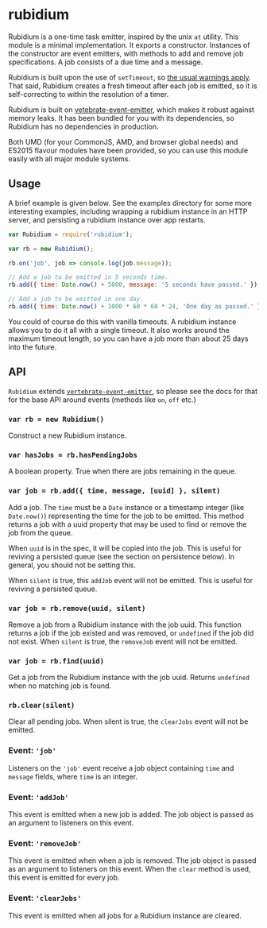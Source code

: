 # rubidium

Rubidium is a one-time task emitter, inspired by the unix `at` utility. This
module is a minimal implementation. It exports a constructor. Instances of the
constructor are event emitters, with methods to add and remove job
specifications. A job consists of a due time and a message.

Rubidium is built upon the use of `setTimeout`, so [the usual warnings apply](http://nodejs.org/api/timers.html#timers_settimeout_callback_delay_arg).
That said, Rubidium creates a fresh timeout after each job is emitted, so it is
self-correcting to within the resolution of a timer.

Rubidium is built on
[vetebrate-event-emitter](https://github.com/qubyte/vertebrate-event-emitter),
which makes it robust against memory leaks. It has been bundled for you with
its dependencies, so Rubidium has no dependencies in production.

Both UMD (for your CommonJS, AMD, and browser global needs) and ES2015 flavour
modules have been provided, so you can use this module easily with all major
module systems.

## Usage

A brief example is given below. See the examples directory for some more
interesting examples, including wrapping a rubidium instance in an HTTP server,
and persisting a rubidium instance over app restarts.

```javascript
var Rubidium = require('rubidium');

var rb = new Rubidium();

rb.on('job', job => console.log(job.message));

// Add a job to be emitted in 5 seconds time.
rb.add({ time: Date.now() + 5000, message: '5 seconds have passed.' });

// Add a job to be emitted in one day.
rb.add({ time: Date.now() + 1000 * 60 * 60 * 24, 'One day as passed.' });
```

You could of course do this with vanilla timeouts. A rubidium instance allows
you to do it all with a single timeout. It also works around the maximum timeout
length, so you can have a job more than about 25 days into the future.

## API

`Rubidium` extends
[`vertebrate-event-emitter`](https://github.com/qubyte/vertebrate-event-emitter),
so please see the docs for that for the base API around events (methods like
`on`, `off` etc.)

### `var rb = new Rubidium()`

Construct a new Rubidium instance.

### `var hasJobs = rb.hasPendingJobs`

A boolean property. True when there are jobs remaining in the queue.

### `var job = rb.add({ time, message, [uuid] }, silent)`

Add a job. The `time` must be a `Date` instance or a timestamp integer (like
`Date.now()`) representing the time for the job to be emitted. This method
returns a job with a uuid property that may be used to find or remove the job
from the queue.

When `uuid` is in the spec, it will be copied into the job. This is useful for
reviving a persisted queue (see the section on persistence below). In general,
you should not be setting this.

When `silent` is true, this `addJob` event will not be emitted. This is useful
for reviving a persisted queue.

### `var job = rb.remove(uuid, silent)`

Remove a job from a Rubidium instance with the job uuid. This function returns a
job if the job existed and was removed, or `undefined` if the job did not exist.
When `silent` is true, the `removeJob` event will not be emitted.

### `var job = rb.find(uuid)`

Get a job from the Rubidium instance with the job uuid. Returns `undefined` when
no matching job is found.

### `rb.clear(silent)`

Clear all pending jobs. When silent is true, the `clearJobs` event will not be
emitted.

### Event: `'job'`

Listeners on the `'job'` event receive a job object containing `time` and
`message` fields, where `time` is an integer.

### Event: `'addJob'`

This event is emitted when a new job is added. The job object is passed as an
argument to listeners on this event.

### Event: `'removeJob'`

This event is emitted when when a job is removed. The job object is passed as an
argument to listeners on this event. When the `clear` method is used, this event
is emitted for every job.

### Event: `'clearJobs'`

This event is emitted when all jobs for a Rubidium instance are cleared.
